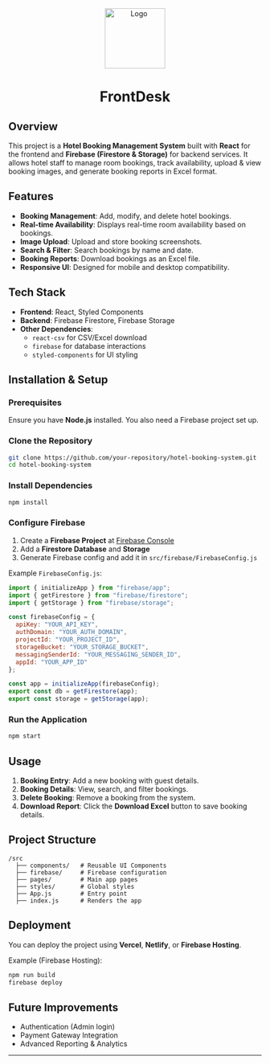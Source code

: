 
<div align="center">
  <a href="https://github.com/srilakshmikanthanp/clipbirdesk">
    <img src="../frontend/public/Logo.png" alt="Logo" width="120" height="120"> 
  </a>
  <h1>FrontDesk</h1>
</div>


## Overview
This project is a **Hotel Booking Management System** built with **React** for the frontend and **Firebase (Firestore & Storage)** for backend services. It allows hotel staff to manage room bookings, track availability, upload & view booking images, and generate booking reports in Excel format.

## Features
- **Booking Management**: Add, modify, and delete hotel bookings.
- **Real-time Availability**: Displays real-time room availability based on bookings.
- **Image Upload**: Upload and store booking screenshots.
- **Search & Filter**: Search bookings by name and date.
- **Booking Reports**: Download bookings as an Excel file.
- **Responsive UI**: Designed for mobile and desktop compatibility.

## Tech Stack
- **Frontend**: React, Styled Components
- **Backend**: Firebase Firestore, Firebase Storage
- **Other Dependencies**:
  - `react-csv` for CSV/Excel download
  - `firebase` for database interactions
  - `styled-components` for UI styling

## Installation & Setup
### Prerequisites
Ensure you have **Node.js** installed. You also need a Firebase project set up.

### Clone the Repository
```sh
git clone https://github.com/your-repository/hotel-booking-system.git
cd hotel-booking-system
```

### Install Dependencies
```sh
npm install
```

### Configure Firebase
1. Create a **Firebase Project** at [Firebase Console](https://console.firebase.google.com/)
2. Add a **Firestore Database** and **Storage**
3. Generate Firebase config and add it in `src/firebase/FirebaseConfig.js`

Example `FirebaseConfig.js`:
```js
import { initializeApp } from "firebase/app";
import { getFirestore } from "firebase/firestore";
import { getStorage } from "firebase/storage";

const firebaseConfig = {
  apiKey: "YOUR_API_KEY",
  authDomain: "YOUR_AUTH_DOMAIN",
  projectId: "YOUR_PROJECT_ID",
  storageBucket: "YOUR_STORAGE_BUCKET",
  messagingSenderId: "YOUR_MESSAGING_SENDER_ID",
  appId: "YOUR_APP_ID"
};

const app = initializeApp(firebaseConfig);
export const db = getFirestore(app);
export const storage = getStorage(app);
```

### Run the Application
```sh
npm start
```

## Usage
1. **Booking Entry**: Add a new booking with guest details.
2. **Booking Details**: View, search, and filter bookings.
3. **Delete Booking**: Remove a booking from the system.
4. **Download Report**: Click the **Download Excel** button to save booking details.

## Project Structure
```
/src
  ├── components/   # Reusable UI Components
  ├── firebase/     # Firebase configuration
  ├── pages/        # Main app pages
  ├── styles/       # Global styles
  ├── App.js        # Entry point
  ├── index.js      # Renders the app
```

## Deployment
You can deploy the project using **Vercel**, **Netlify**, or **Firebase Hosting**.

Example (Firebase Hosting):
```sh
npm run build
firebase deploy
```

## Future Improvements
- Authentication (Admin login)
- Payment Gateway Integration
- Advanced Reporting & Analytics


---


